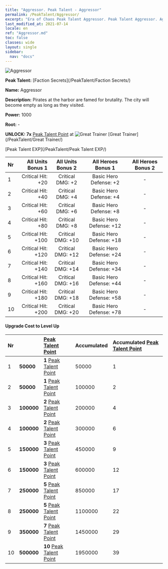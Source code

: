 ```yaml
---
title: "Aggressor. Peak Talent - Aggressor"
permalink: /PeakTalent/Aggressor/
excerpt: "Era of Chaos Peak Talent Aggressor. Peak Talent Aggressor. Aggressor"
last_modified_at: 2021-07-14
locale: en
ref: "Aggressor.md"
toc: false
classes: wide
layout: single
sidebar:
  nav: "docs"
---
```


  ![Aggressor](/images/pt/talent_3004.png)

  **Peak Talent:** [Faction Secrets](/PeakTalent/Faction Secrets/)

  **Name:** Aggressor

  **Description:** Pirates at the harbor are famed for brutality. The city will become empty as long as they visited.

  **Power:** 1000

  **Root:** -

  **UNLOCK: 7x** [Peak Talent Point](/Items/con_934/) at ![Great Trainer](/images/pt/talent_3001.png) [Great Trainer](/PeakTalent/Great Trainer/)

  [Peak Talent EXP](/PeakTalent/Peak Talent EXP/)

  | Nr | All Units Bonus 1 | All Units Bonus 2 | All Heroes Bonus 1 | All Heroes Bonus 2 |
  |:---|--------------:|:-------------:|:-------------:|:-------------:|
  | 1 | Critical Hit: +20 | Critical DMG: +2 | Basic Hero Defense: +2 | - |
  | 2 | Critical Hit: +40 | Critical DMG: +4 | Basic Hero Defense: +4 | - |
  | 3 | Critical Hit: +60 | Critical DMG: +6 | Basic Hero Defense: +8 | - |
  | 4 | Critical Hit: +80 | Critical DMG: +8 | Basic Hero Defense: +12 | - |
  | 5 | Critical Hit: +100 | Critical DMG: +10 | Basic Hero Defense: +18 | - |
  | 6 | Critical Hit: +120 | Critical DMG: +12 | Basic Hero Defense: +24 | - |
  | 7 | Critical Hit: +140 | Critical DMG: +14 | Basic Hero Defense: +34 | - |
  | 8 | Critical Hit: +160 | Critical DMG: +16 | Basic Hero Defense: +44 | - |
  | 9 | Critical Hit: +180 | Critical DMG: +18 | Basic Hero Defense: +58 | - |
  | 10 | Critical Hit: +200 | Critical DMG: +20 | Basic Hero Defense: +78 | - |


#### Upgrade Cost to Level Up

  | Nr | <i class="fas fa-coins"/> | [Peak Talent Point](/Items/con_934/) | Accumulated <i class="fas fa-coins"/> | Accumulated [Peak Talent Point](/Items/con_934/) |
  |:---|:--------------|:-------------|:-------------|:-------------|
  | 1 | **50000** | **1** [Peak Talent Point](/Items/con_934/) | 50000 | 1 |
  | 2 | **50000** | **1** [Peak Talent Point](/Items/con_934/) | 100000 | 2 |
  | 3 | **100000** | **2** [Peak Talent Point](/Items/con_934/) | 200000 | 4 |
  | 4 | **100000** | **2** [Peak Talent Point](/Items/con_934/) | 300000 | 6 |
  | 5 | **150000** | **3** [Peak Talent Point](/Items/con_934/) | 450000 | 9 |
  | 6 | **150000** | **3** [Peak Talent Point](/Items/con_934/) | 600000 | 12 |
  | 7 | **250000** | **5** [Peak Talent Point](/Items/con_934/) | 850000 | 17 |
  | 8 | **250000** | **5** [Peak Talent Point](/Items/con_934/) | 1100000 | 22 |
  | 9 | **350000** | **7** [Peak Talent Point](/Items/con_934/) | 1450000 | 29 |
  | 10 | **500000** | **10** [Peak Talent Point](/Items/con_934/) | 1950000 | 39 |
